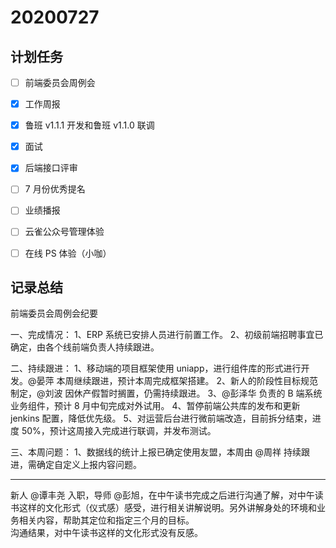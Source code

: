 # 20200727

## 计划任务

- [ ] 前端委员会周例会
- [x] 工作周报
- [x] 鲁班 v1.1.1 开发和鲁班 v1.1.0 联调
- [x] 面试
- [x] 后端接口评审
- [ ] 7 月份优秀提名
- [ ] 业绩播报

- [ ] 云雀公众号管理体验
- [ ] 在线 PS 体验（小咖）

## 记录总结

前端委员会周例会纪要

一、完成情况：
1、ERP 系统已安排人员进行前置工作。
2、初级前端招聘事宜已确定，由各个线前端负责人持续跟进。

二、持续跟进：
1、移动端的项目框架使用 uniapp，进行组件库的形式进行开发。@晏萍 本周继续跟进，预计本周完成框架搭建。
2、新人的阶段性目标规范制定，@刘波 因休产假暂时搁置，仍需持续跟进。
3、@彭泽华 负责的 B 端系统业务组件，预计 8 月中旬完成对外试用。
4、暂停前端公共库的发布和更新 jenkins 配置，降低优先级。
5、对运营后台进行微前端改造，目前拆分结束，进度 50%，预计这周接入完成进行联调，并发布测试。

三、本周问题：
1、数据线的统计上报已确定使用友盟，本周由 @周祥 持续跟进，需确定自定义上报内容问题。

---

新人 @谭丰尧 入职，导师 @彭旭，在中午读书完成之后进行沟通了解，对中午读书这样的文化形式（仪式感）感受，进行相关讲解说明。另外讲解身处的环境和业务相关内容，帮助其定位和指定三个月的目标。  
沟通结果，对中午读书这样的文化形式没有反感。
